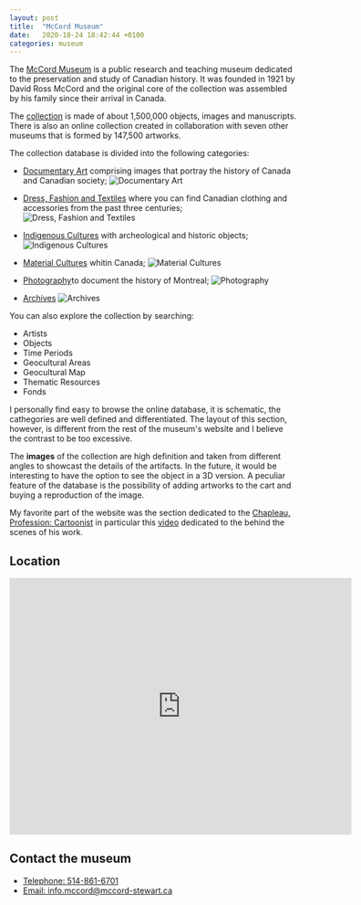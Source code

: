 ```yaml
---
layout: post
title:  "McCord Museum"
date:   2020-10-24 18:42:44 +0100
categories: museum
---
```

The [McCord Museum](https://www.musee-mccord.qc.ca/en/#skipContent) is a public research and teaching museum dedicated to the preservation and study of Canadian history. It was founded in 1921 by David Ross McCord and the original core of the collection was assembled by his family since their arrival in Canada. 

The [collection](http://collections.musee-mccord.qc.ca/en/keys/collections) is made of about 1,500,000 objects, images and manuscripts. There is also an online collection created in collaboration with seven other museums that is formed by 147,500 artworks.

The collection database is divided into the following categories:
- [Documentary Art](https://www.musee-mccord.qc.ca/en/collections/documentary-art/) comprising images that portray the history of Canada and Canadian society; 
![Documentary Art](https://www.musee-mccord.qc.ca/app/uploads/2015/07/peinture_estampes_dessins_header_small.jpg)

- [Dress, Fashion and Textiles](https://www.musee-mccord.qc.ca/en/collections/dress-fashion-and-textiles/) where you can find Canadian clothing and accessories from the past three centuries; 
![Dress, Fashion and Textiles](https://www.musee-mccord.qc.ca/app/uploads/2015/07/costumes_textiles_header_en.jpg)

- [Indigenous Cultures](https://www.musee-mccord.qc.ca/en/collections/indigenous-cultures/) with archeological and historic objects;  
![Indigenous Cultures](https://www.musee-mccord.qc.ca/app/uploads/2015/07/ethnologie_archeologie_header_en.jpg)

- [Material Cultures](https://www.musee-mccord.qc.ca/en/collections/material-culture/) whitin Canada; 
![Material Cultures](https://www.musee-mccord.qc.ca/app/uploads/2015/07/arts_decoratifs_header_en.jpg)

- [Photography](https://www.musee-mccord.qc.ca/en/collections/photography/)to document the history of Montreal; 
![Photography](https://www.musee-mccord.qc.ca/app/uploads/2015/07/photographies_header_en.jpg)

- [Archives](https://www.musee-mccord.qc.ca/en/collections/archives/)
![Archives](https://www.musee-mccord.qc.ca/app/uploads/2015/07/archives_textuelles_header_en.jpg)


You can also explore the collection by searching:
- Artists
- Objects
- Time Periods
- Geocultural Areas
- Geocultural Map
- Thematic Resources
- Fonds

I personally find easy to browse the online database, it is schematic, the cathegories are well defined and differentiated. The layout of this section, however, is different from the rest of the museum's website and I believe the contrast to be too excessive.   

The **images** of the collection are high definition and taken from different angles to showcast the details of the artifacts. In the future, it would be interesting to have the option to see the object in a 3D version. A peculiar feature of the database is the possibility of adding artworks to the cart and buying a reproduction of the image.       

My favorite part of the website was the section dedicated to the [Chapleau, Profession: Cartoonist](https://www.musee-mccord.qc.ca/en/exhibitions/chapleau-profession-cartoonist/) in particular this [video](https://youtu.be/mIwa9zN82Lc) dedicated to the behind the scenes of his work. 
           

## Location
<iframe src="https://www.google.com/maps/embed?pb=!1m14!1m8!1m3!1d11185.148578801238!2d-73.5734071!3d45.504298!3m2!1i1024!2i768!4f13.1!3m3!1m2!1s0x0%3A0xd1683b4ce04d0773!2sMcCord%20Museum!5e0!3m2!1sit!2suk!4v1603278440850!5m2!1sit!2suk" width="600" height="450" frameborder="0" style="border:0;" allowfullscreen="" aria-hidden="false" tabindex="0"></iframe>
            

## Contact the museum
- <a href="tel:514-861-6701">Telephone: 514-861-6701</a>
- <a href="malitoinfo.mccord@mccord-stewart.ca">Email: info.mccord@mccord-stewart.ca</a>



